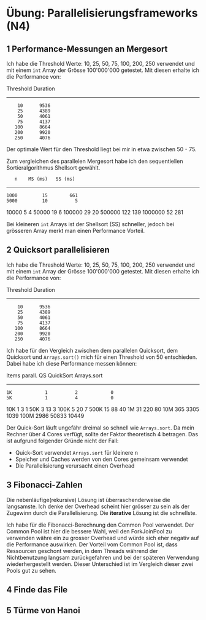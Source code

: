 # Übung: Parallelisierungsframeworks (N4)

## 1 Performance-Messungen an Mergesort

Ich habe die Threshold Werte: 10, 25, 50, 75, 100, 200, 250 verwendet und mit einem `int` Array der Grösse 100'000'000 getestet. Mit diesen erhalte ich die Performance von:

 Threshold  Duration
---------- ---------
        10      9536
        25      4389
        50      4061
        75      4137
       100      8664
       200      9920
       250      4076

Der optimale Wert für den Threshold liegt bei mir in etwa zwischen 50 - 75.

Zum vergleichen des parallelen Mergesort habe ich den sequentiellen Sortieralgorithmus Shellsort gewählt.

       n    MS (ms)   SS (ms)
-------- ---------- ----------
    1000         15        661
    5000         10          5
   10000          5          4
   50000         19          6
  100000         29         20
  500000        122        139
 1000000         52        281

Bei kleineren `int` Arrays ist der Shellsort (SS) schneller, jedoch bei grösseren Array merkt man einen Performance Vorteil.

## 2 Quicksort parallelisieren

Ich habe die Threshold Werte: 10, 25, 50, 75, 100, 200, 250 verwendet und mit einem `int` Array der Grösse 100'000'000 getestet. Mit diesen erhalte ich die Performance von:

 Threshold  Duration
---------- ---------
        10      9536
        25      4389
        50      4061
        75      4137
       100      8664
       200      9920
       250      4076

Ich habe für den Vergleich zwischen dem parallelen Quicksort, dem Quicksort und `Arrays.sort()` mich für einen Threshold von 50 entschieden. Dabei habe ich diese Performance messen können:

 Items   parall. QS  QuickSort  Arrays.sort
------ ------------ ---------- ------------
    1K            1          2            0
    5K            1          4            0
   10K            1          3            1
   50K            3         13            3
  100K            5         20            7
  500K           15         88           40
    1M           31        220           80
   10M          365       3305         1039
  100M         2986      50833        10449

Der Quick-Sort läuft ungefähr dreimal so schnell wie `Arrays.sort`. Da mein
Rechner über 4 Cores verfügt, sollte der Faktor theoretisch 4 betragen. Das ist
aufgrund folgender Gründe nicht der Fall:

- Quick-Sort verwendet `Arrays.sort` für kleinere n
- Speicher und Caches werden von den Cores gemeinsam verwendet
- Die Parallelisierung verursacht einen Overhead

## 3 Fibonacci-Zahlen

Die nebenläufige(rekursive) Lösung ist überraschenderweise die langsamste. Ich denke der Overhead scheint hier grösser zu sein als der Zugewinn durch die Parallelisierung. Die **iterative**
Lösung ist die schnellste.

Ich habe für die Fibonacci-Berechnung den Common Pool verwendet. Der Common Pool ist hier die bessere Wahl, weil den ForkJoinPool zu verwenden währe ein zu grosser Overhead und würde sich eher negativ auf die Performance auswirken. Der Vorteil vom Common Pool ist, dass Ressourcen geschont werden, in dem Threads während der Nichtbenutzung langsam zurückgefahren und bei der späteren Verwendung wiederhergestellt werden. Dieser Unterschied ist im Vergleich dieser zwei Pools gut zu sehen.

## 4 Finde das File

## 5 Türme von Hanoi